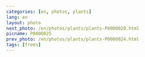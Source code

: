 ```yaml
---
categories: [en, photos, plants]
lang: en
layout: photo
next_photo: /en/photos/plants/plants-P0000020.html
picname: P0000025
prev_photo: /en/photos/plants/plants-P0000024.html
tags: [Trees]
---
```


